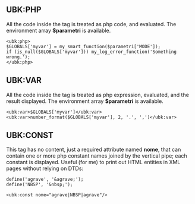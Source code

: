 ## UBK:PHP ##

All the code inside the tag is treated as php code, and evaluated. The environment array **$parametri** is available.
```
<ubk:php>
$GLOBALS['myvar'] = my_smart_function($parametri['MODE']);
if (is_null($GLOBALS['myvar'])) my_log_error_function('Something wrong.');
</ubk:php>
```

## UBK:VAR ##

All the code inside the tag is treated as php expression, evaluated, and the result displayed. The environment array **$parametri** is available.

```
<ubk:var>$GLOBALS['myvar']</ubk:var>
<ubk:var>number_format($GLOBALS['myvar'], 2, '.', ',')</ubk:var>
```

## UBK:CONST ##

This tag has no content, just a required attribute named **nome**, that can contain one or more php constant names joined by the vertical pipe; each constant is displayed.
Useful (for me) to print out HTML entities in XML pages without relying on DTDs:
```
define('agrave', '&agrave;'); 
define('NBSP', '&nbsp;'); 

<ubk:const nome="agrave|NBSP|agrave"/>
```